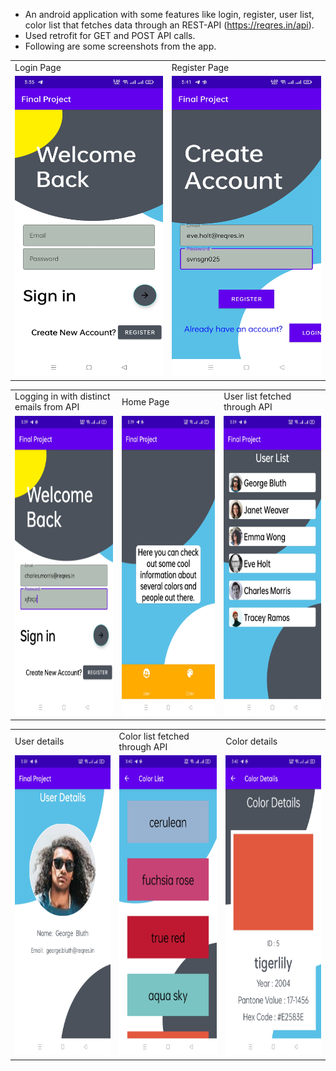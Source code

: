 - An android application with some features like login, register, user list, color list that fetches data through an REST-API (https://reqres.in/api).
- Used retrofit for GET and POST API calls.
- Following are some screenshots from the app.

<table>
  <tr>
    <td>Login Page</td>
     <td>Register Page</td>
  </tr>
  <tr>
    <td><img src="screenshots/screenshot_1.png" width=270 height=480></td>
    <td><img src="screenshots/screenshot_8.png" width=270 height=480></td>
  </tr>
 </table>
 
<table>
  <tr>
    <td>Logging in with distinct emails from API</td>
     <td>Home Page</td>
     <td>User list fetched through API</td>
  </tr>
  <tr>
    <td><img src="screenshots/screenshot_2.png" width=270 height=480></td>
    <td><img src="screenshots/screenshot_3.png" width=270 height=480></td>
    <td><img src="screenshots/screenshot_4.png" width=270 height=480></td>
  </tr>
 </table>
 
<table>
  <tr>
    <td>User details</td>
     <td>Color list fetched through API</td>
     <td>Color details</td>
  </tr>
  <tr>
    <td><img src="screenshots/screenshot_5.png" width=270 height=480></td>
    <td><img src="screenshots/screenshot_6.png" width=270 height=480></td>
    <td><img src="screenshots/screenshot_7.png" width=270 height=480></td>
  </tr>
 </table>
